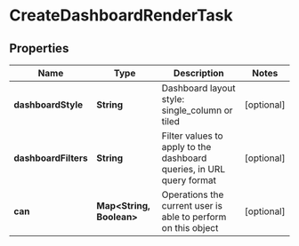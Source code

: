 # CreateDashboardRenderTask

## Properties
Name | Type | Description | Notes
------------ | ------------- | ------------- | -------------
**dashboardStyle** | **String** | Dashboard layout style: single_column or tiled |  [optional]
**dashboardFilters** | **String** | Filter values to apply to the dashboard queries, in URL query format |  [optional]
**can** | **Map&lt;String, Boolean&gt;** | Operations the current user is able to perform on this object |  [optional]
